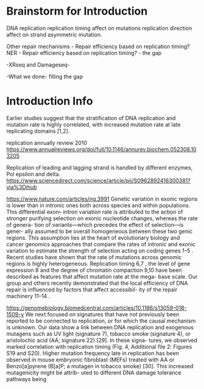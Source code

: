# Brainstorm for Introduction

DNA replication
replication timing affect on mutations 
replication direction affect on strand asymmetric mutation. 

Other repair mechanisms - Repair efficiency based on replication timing?
NER - Repair efficiency based on replication timing? - the gap

-XRseq and Damageseq-

-What we done- filling the gap

# Introduction Info

Earlier studies suggest that the stratification of DNA replication and mutation rate is highly correlated, with increased mutation rate at late replicating domains [1,2]. 

replication annually review 2010 https://www.annualreviews.org/doi/full/10.1146/annurev.biochem.052308.103205

Replication of leading and lagging strand is handled by different enzymes, Pol epsilon and delta. https://www.sciencedirect.com/science/article/pii/S0962892416300381?via%3Dihub


https://www.nature.com/articles/ng.3991
Genetic variation in exonic regions is lower than in intronic ones
both across species and within populations. This differential exon–
intron variation rate is attributed to the action of stronger purifying
selection on exonic nucleotide changes, whereas the rate of genera-
tion of variants—which precedes the effect of selection—is gener-
ally assumed to be overall homogeneous between these two genic
regions. This assumption lies at the heart of evolutionary biology
and cancer genomics approaches that compare the rates of intronic
and exonic variation to estimate the strength of selection acting on
coding genes 1–5 .
Recent studies have shown that the rate of mutations across
genomic regions is highly heterogeneous. Replication timing 6,7 , the
level of gene expression 8 and the degree of chromatin compaction 9,10
have been described as features that affect mutation rate at the mega-
base scale. Our group and others recently demonstrated that the local
efficiency of DNA repair is influenced by factors that affect accessibil-
ity of the repair machinery 11–14 .

https://genomebiology.biomedcentral.com/articles/10.1186/s13059-018-1509-y
We next focused on signatures that have not previously
been reported to be connected to replication, or for which
the causal mechanism is unknown. Our data show a link
between DNA replication and exogenous mutagens such
as UV light (signature 7), tobacco smoke (signature 4), or
aristolochic acid (AA; signature 22) [29]. In these signa-
tures, we observed marked correlation with replication
timing (Fig. 4, Additional file 2: Figures S19 and S20).
Higher mutation frequency late in replication has been
observed in mouse embryonic fibroblast (MEFs) treated
with AA or Benzo[a]pyrene (B[a]P; a mutagen in tobacco
smoke) [30]. This increased mutagenicity might be attrib-
uted to different DNA damage tolerance pathways being


